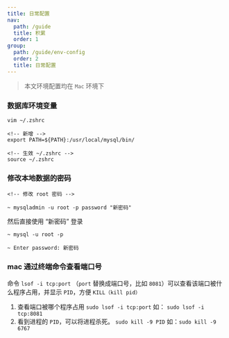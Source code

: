```yaml
---
title: 日常配置
nav:
  path: /guide
  title: 积累
  order: 1
group:
  path: /guide/env-config
  order: 2
  title: 日常配置
---
```


> 本文环境配置均在 `Mac` 环境下

### 数据库环境变量

```
vim ~/.zshrc

<!-- 新增 -->
export PATH=${PATH}:/usr/local/mysql/bin/

<!-- 生效 ~/.zshrc -->
source ~/.zshrc
```

### 修改本地数据的密码

```
<!-- 修改 root 密码 -->

~ mysqladmin -u root -p password "新密码"
```

然后直接使用 “新密码” 登录

```
~ mysql -u root -p

~ Enter password: 新密码
```

### mac 通过终端命令查看端口号

命令 `lsof -i tcp:port` （`port` 替换成端口号，比如 `8081`）可以查看该端口被什么程序占用，并显示 `PID`，方便 `KILL（kill pid）`

1. 查看端口被哪个程序占用 `sudo lsof -i tcp:port` 如： `sudo lsof -i tcp:8081`
2. 看到进程的 `PID`，可以将进程杀死。 `sudo kill -9 PID` 如：`sudo kill -9 6767`
